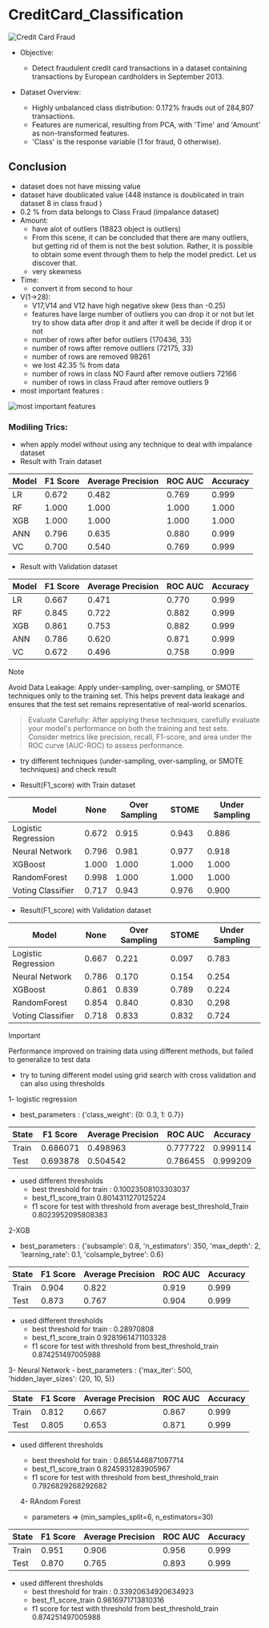 # CreditCard_Classification
![Credit Card Fraud](https://static.vecteezy.com/system/resources/previews/001/883/786/large_2x/set-scenes-hacker-with-laptop-and-credit-card-during-covid-19-pandemic-free-vector.jpg)

* Objective: 
  - Detect fraudulent credit card transactions in a dataset containing transactions by European cardholders in September 2013.

* Dataset Overview:
   - Highly unbalanced class distribution: 0.172% frauds out of 284,807 transactions.
   - Features are numerical, resulting from PCA, with 'Time' and 'Amount' as non-transformed features.
   - 'Class' is the response variable (1 for fraud, 0 otherwise).

## Conclusion
* dataset does not have missing value
* dataset have doublicated value (448 instance is doublicated in train dataset 8 in class fraud )
* 0.2 % from data belongs to Class Fraud (impalance dataset)
* Amount:
  - have alot of outliers (18823 object is outliers)
  - From this scene, it can be concluded that there are many outliers, but 
   getting rid of them is not the best solution. Rather, it is possible to 
   obtain some event through them to help the model predict. Let us discover 
   that.
  - very skewness
* Time:
  - convert it from second to hour
* V(1->28):
  - V17,V14 and V12 have high negative skew (less than -0.25)
  - features have large number of outliers you can drop it or not but let try to show data after drop it and after it well be decide if drop it or not
  - number of rows after befor outliers (170436, 33)
  - number of rows after remove outliers (72175, 33)
  - number of rows are removed 98261
  - we lost 42.35 % from data
  - number of rows in class NO Faurd after remove outliers 72166
  - number of rows in class Fraud after remove outliers 9
* most important features :

![most important features](https://github.com/momosalah1911/CreditCard_Classification/assets/113562712/7ab83273-f598-410c-bc56-f16fe1ff8c4c)

### Modiling Trics:
 * when apply model without using any technique to deal with impalance dataset 
 * Result with Train dataset
   
| Model | F1 Score | Average Precision | ROC AUC | Accuracy |
|-------|----------|-------------------|---------|----------|
| LR    | 0.672    | 0.482             | 0.769   | 0.999    |
| RF    | 1.000    | 1.000             | 1.000   | 1.000    |
| XGB   | 1.000    | 1.000             | 1.000   | 1.000    |
| ANN   | 0.796    | 0.635             | 0.880   | 0.999    |
| VC    | 0.700    | 0.540             | 0.769   | 0.999    |

* Result with Validation dataset

| Model | F1 Score | Average Precision | ROC AUC | Accuracy |
|-------|----------|-------------------|---------|----------|
| LR    | 0.667    | 0.471             | 0.770   | 0.999    |
| RF    | 0.845    | 0.722             | 0.882   | 0.999    |
| XGB   | 0.861    | 0.753             | 0.882   | 0.999    |
| ANN   | 0.786    | 0.620             | 0.871   | 0.999    |
| VC    | 0.672    | 0.496             | 0.758   | 0.999    |


> [!NOTE]
> Avoid Data Leakage: Apply under-sampling, over-sampling, or SMOTE techniques only to the training set.
    This helps prevent data leakage and ensures that the test set remains representative of real-world scenarios.

> Evaluate Carefully: After applying these techniques, carefully evaluate your model's performance on both the training and test sets.
    Consider metrics like precision, recall, F1-score, and area under the ROC curve (AUC-ROC) to assess performance.

* try different techniques (under-sampling, over-sampling, or SMOTE techniques) and check result

* Result(F1_score) with Train dataset
  
| Model               | None   | Over Sampling | STOME | Under Sampling |
|---------------------|--------|---------------|-------|----------------|
| Logistic Regression | 0.672  | 0.915         | 0.943 | 0.886          |
| Neural Network      | 0.796  | 0.981         | 0.977 | 0.918          |
| XGBoost             | 1.000  | 1.000         | 1.000 | 1.000          |
| RandomForest        | 0.998  | 1.000         | 1.000 | 1.000          |
| Voting Classifier    | 0.717  | 0.943         | 0.976 | 0.900         |


* Result(F1_score) with Validation dataset

| Model               | None   | Over Sampling | STOME | Under Sampling |
|---------------------|--------|---------------|-------|----------------|
| Logistic Regression | 0.667  | 0.221         | 0.097 | 0.783          |
| Neural Network      | 0.786  | 0.170         | 0.154 | 0.254          |
| XGBoost             | 0.861  | 0.839         | 0.789 | 0.224          |
| RandomForest        | 0.854  | 0.840         | 0.830 | 0.298          |
| Voting Classifier    | 0.718  | 0.833         | 0.832 | 0.724         |

> [!IMPORTANT]
> Performance improved on training data using different methods, but failed to generalize to test data

* try to tuning different model using grid search with cross validation and can also using thresholds

 1- logistic regression 
  - best_parameters  :  {'class_weight': {0: 0.3, 1: 0.7}}

  | State | F1 Score | Average Precision | ROC AUC | Accuracy | 
  |--------|--------|-------------------|-------|---------|
  |  Train | 0.686071  |         0.498963 | 0.777722 | 0.999114|
  |   Test | 0.693878   |        0.504542 | 0.786455  |0.999209|
  
  - used different thresholds
     - best threshold for train : 0.10023508103303037 
     - best_f1_score_train 0.8014311270125224
     - f1 score for test with threshold from average best_threshold_Train   0.8023952095808383
    
 2-XGB
 - best_parameters  :  {'subsample': 0.8, 'n_estimators': 350, 'max_depth': 2, 'learning_rate': 0.1, 'colsample_bytree': 0.6}
 
| State | F1 Score | Average Precision | ROC AUC | Accuracy |
|-------|----------|-------------------|---------|----------|
| Train | 0.904    | 0.822             | 0.919   | 0.999    |
| Test  | 0.873    | 0.767             | 0.904   | 0.999    |

  - used different thresholds
      - best threshold for train : 0.28970808 
      - best_f1_score_train 0.9281961471103328
      - f1 score for test with threshold from best_threshold_train   0.874251497005988

  3- Neural Network
    - best_parameters  :  {'max_iter': 500, 'hidden_layer_sizes': (20, 10, 5)}

| State | F1 Score | Average Precision | ROC AUC | Accuracy |
|-------|----------|-------------------|---------|----------|
| Train | 0.812    | 0.667             | 0.867   | 0.999    |
| Test  | 0.805    | 0.653             | 0.871   | 0.999    |

- used different thresholds
  - best threshold for train : 0.8651446871097714 
  - best_f1_score_train 0.8245931283905967
  - f1 score for test with threshold from best_threshold_train   0.7926829268292682

  4- RAndom Forest
  - parameters => (min_samples_split=6, n_estimators=30)

| State | F1 Score | Average Precision | ROC AUC | Accuracy |
|-------|----------|-------------------|---------|----------|
| Train | 0.951    | 0.906             | 0.956   | 0.999    |
| Test  | 0.870    | 0.765             | 0.893   | 0.999    |

- used different thresholds
  - best threshold for train : 0.33920634920634923 
  - best_f1_score_train 0.9816971713810316
  - f1 score for test with threshold from  best_threshold_train   0.874251497005988






  
